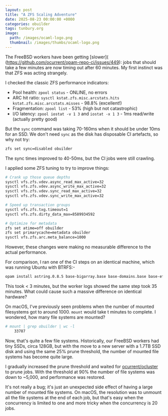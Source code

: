 ```yaml
---
layout: post
title: "A ZFS Scaling Adventure"
date: 2025-08-23 00:00:00 +0000
categories: obuilder
tags: tunbury.org
image:
  path: /images/ocaml-logo.png
  thumbnail: /images/thumbs/ocaml-logo.png
---
```


The FreeBSD workers have been getting [slower](
(https://github.com/ocurrent/opam-repo-ci/issues/449): jobs that should take a few minutes are now timing out after 60 minutes. My first instinct was that ZFS was acting strangely.

I checked the classic ZFS performance indicators:

- Pool health: `zpool status` - ONLINE, no errors
- ARC hit ratio: `sysctl kstat.zfs.misc.arcstats.hits kstat.zfs.misc.arcstats.misses` - 98.8% (excellent!)
- Fragmentation: `zpool list` - 53% (high but not catastrophic)
- I/O latency: `zpool iostat -v 1 3` and `iostat -x 1 3` - 1ms read/write (actually pretty good)

But the `sync` command was taking 70-160ms when it should be under 10ms for an SSD. We don't need `sync` as the disk has disposable CI artefacts, so why not try:

```bash
zfs set sync=disabled obuilder
```

The sync times improved to 40-50ms, but the CI jobs were still crawling.

I applied some ZFS tuning to try to improve things:

```bash
# Crank up those queue depths
sysctl vfs.zfs.vdev.async_read_max_active=32
sysctl vfs.zfs.vdev.async_write_max_active=32
sysctl vfs.zfs.vdev.sync_read_max_active=32
sysctl vfs.zfs.vdev.sync_write_max_active=32

# Speed up transaction groups
sysctl vfs.zfs.txg.timeout=1
sysctl vfs.zfs.dirty_data_max=8589934592

# Optimize for metadata
zfs set atime=off obuilder
zfs set primarycache=metadata obuilder
sysctl vfs.zfs.arc.meta_balance=1000
```

However, these changes were making no measurable difference to the actual performance.

For comparison, I ran one of the CI steps on an identical machine, which was running Ubuntu with BTRFS:-

```bash
opam install astring.0.8.5 base-bigarray.base base-domains.base base-effects.base base-nnp.base base-threads.base base-unix.base base64.3.5.1 bechamel.0.5.0 camlp-streams.5.0.1 cmdliner.1.3.0 cppo.1.8.0 csexp.1.5.2 dune.3.20.0 either.1.0.0 fmt.0.11.0 gg.1.0.0 jsonm.1.0.2 logs.0.9.0 mdx.2.5.0 ocaml.5.3.0 ocaml-base-compiler.5.3.0 ocaml-compiler.5.3.0 ocaml-config.3 ocaml-options-vanilla.1 ocaml-version.4.0.1 ocamlbuild.0.16.1 ocamlfind.1.9.8 optint.0.3.0 ounit2.2.2.7 re.1.13.2 repr.0.7.0 result.1.5 seq.base stdlib-shims.0.3.0 topkg.1.1.0 uutf.1.0.4 vg.0.9.5
```

This took < 3 minutes, but the worker logs showed the same step took 35 minutes. What could cause such a massive difference on identical hardware?

On macOS, I've previously seen problems when the number of mounted filesystems got to around 1000. `mount` would take t minutes to complete. I wondered, how many file systems are mounted?

```bash
# mount | grep obuilder | wc -l
    33787
```

Now, that's quite a few file systems.  Historically, our FreeBSD workers had tiny SSDs, circa 128GB, but with the move to a new server with a 1.7TB SSD disk and using the same 25% prune threshold, the number of mounted file systems has become quite large.

I gradually increased the prune threshold and waited for [ocurrent/ocluster](https://github.com/ocurrent/ocluster) to prune jobs. With the threshold at 90% the number of file systems was down to ~5,000, and performance was restored.

It's not really a bug; it's just an unexpected side effect of having a large number of mounted file systems. On macOS, the resolution was to unmount all the file systems at the end of each job, but that's easy when the concurrency is limited to one and more tricky when the concurrency is 20 jobs.

